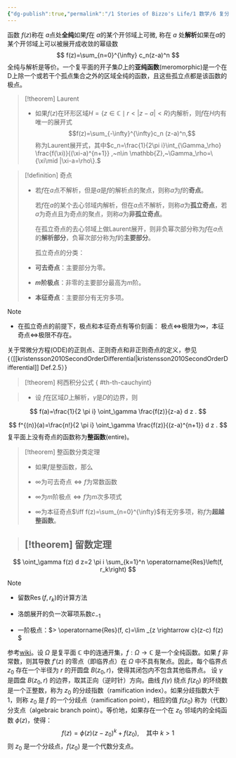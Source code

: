 ```yaml
---
{"dg-publish":true,"permalink":"/1 Stories of Bizzo's Life/1 数学/6 复分析/"}
---
```





函数 $f(z)$称在 $a$点处**全纯**如果$f$在 $a$的某个开邻域上可微, 称在 $a$ 处**解析**如果在$a$的某个开邻域上可以被展开成收敛的幂级数
$$
f(z)=\sum_{n=0}^{\infty} c_n(z-a)^n
$$
全纯与解析是等价。一个复平面的开子集$D$上的**亚纯函数**(meromorphic)是一个在D上除一个或若干个孤点集合之外的区域全纯的函数，且这些孤立点都是该函数的极点。

> [!theorem] Laurent
> - 如果$f(z)$在环形区域$H=\{z\in \mathbb{C}\mid r<|z-a|<R\}$内解析，则$f$在$H$内有唯一的展开式
> $$f(z)=\sum_{-\infty}^{\infty}c_n (z-a)^n,$$
>   称为Laurent展开式，其中$c_n=\frac{1}{2\pi i}\int_{\Gamma_\rho} \frac{f(\xi)}{(\xi-a)^{n+1}} ,~n\in \mathbb{Z},~\Gamma_\rho=\{\xi\mid |\xi-a=\rho\}.$

> [!definition] 奇点
> - 若$f$在$a$点不解析，但是$a$是$f$的解析点的聚点，则称$a$为$f$的**奇点**。
>
>   若$f$在$a$的某个去心邻域内解析，但在$a$点不解析，则称$a$为**孤立奇点**，若$a$为奇点且为奇点的聚点，则称$a$为**非孤立奇点**。
>
>   在孤立奇点的去心邻域上做Laurent展开，则非负幂次部分称为$f$在$a$点的**解析部分**，负幂次部分称为$f$的**主要部分**。
>
>   孤立奇点的分类：
>
> - **可去奇点**：主要部分为零。
> - **$m$阶极点**：非零的主要部分最高为$m$阶。
> - **本征奇点**：主要部分有无穷多项。

> [!note]
> - 在孤立奇点的前提下，极点和本征奇点有等价刻画： 极点$\iff$极限为$\infty$，本征奇点$\iff$极限不存在。

关于常微分方程(ODE)的正则点、正则奇点和非正则奇点的定义，参见{（[[kristensson2010SecondOrderDifferential\|kristensson2010SecondOrderDifferential]] Def.2.5）}
> [!theorem] 柯西积分公式
{ #th-th-cauchyint}

> - 设 $f$在区域$D$上解析，$\gamma$是$D$的边界，则
>
$$
f(a)=\frac{1}{2 \pi i} \oint_\gamma \frac{f(z)}{z-a} d z .
$$
>
$$
f^{(n)}(a)=\frac{n!}{2 \pi i} \oint_\gamma \frac{f(z)}{(z-a)^{n+1}} d z .
$$
复平面上没有奇点的函数称为**整函数**(entire)。

> [!theorem] 整函数分类定理
> - 如果$f$是整函数，那么
>
> - $\infty$为可去奇点$\iff f$为常数函数
> - $\infty$为$m$阶极点$\iff f$为$m$次多项式
> - $\infty$为本征奇点$\iff f(z)=\sum_{n=0}^{\infty}$有无穷多项，称$f$为**超越整函数**。

> [!theorem] 留数定理
> -
$$
\oint_\gamma f(z) d z=2 \pi i \sum_{k=1}^n \operatorname{Res}\left(f, r_k\right)
$$
> [!note]
> - 留数$\operatorname{Res}\left(f, r_k\right)$的计算方法
>
> - 洛朗展开的负一次幂项系数$c_{-1}$
> - 一阶极点：$>   \operatorname{Res}(f, c)=\lim _{z \rightarrow c}(z-c) f(z)
>$

参考[wiki](https://en.wikipedia.org/wiki/Branch_point)。设 $\Omega$ 是复平面 $\mathbb{C}$ 中的连通开集，$f:\Omega \to \mathbb{C}$ 是一个全纯函数。如果 $f$ 非常数，则其导数 $f'(z)$ 的零点（即临界点）在 $\Omega$ 中不具有聚点。因此，每个临界点 $z_0$ 存在一个半径为 $r$ 的开圆盘 $B(z_0, r)$，使得其闭包内不包含其他临界点。
设 $\gamma$ 是圆盘 $B(z_0, r)$ 的边界，取其正向（逆时针）方向。曲线 $f(\gamma)$ 绕点 $f(z_0)$ 的环绕数是一个正整数，称为 $z_0$ 的分歧指数（ramification index）。如果分歧指数大于 1，则称 $z_0$ 是 $f$ 的一个分歧点（ramification point），相应的值 $f(z_0)$ 称为（代数）分支点（algebraic branch point）。等价地，如果存在一个在 $z_0$ 邻域内的全纯函数 $\phi(z)$，使得：
$$
f(z) = \phi(z)(z - z_0)^k + f(z_0), \quad \text{其中 } k > 1
$$
则 $z_0$ 是一个分歧点，$f(z_0)$ 是一个代数分支点。

